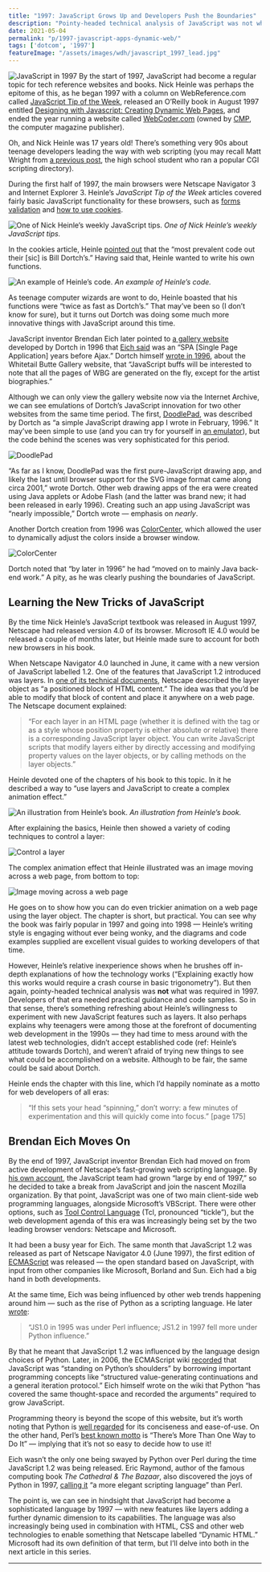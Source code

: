 ```yaml
---
title: "1997: JavaScript Grows Up and Developers Push the Boundaries"
description: "Pointy-headed technical analysis of JavaScript was not what was required in 1997. Developers of that era needed practical guidance and code samples."
date: 2021-05-04
permalink: "p/1997-javascript-apps-dynamic-web/"
tags: ['dotcom', '1997']
featureImage: "/assets/images/wdh/javascript_1997_lead.jpg"
---
```

![JavaScript in 1997](/assets/images/wdh/javascript_1997_lead.jpg)
By the start of 1997, JavaScript had become a regular topic for tech reference websites and books. Nick Heinle was perhaps the epitome of this, as he began 1997 with a column on WebReference.com called [JavaScript Tip of the Week](https://web.archive.org/web/19970405160934/http://www.webreference.com/javascript/), released an O’Reilly book in August 1997 entitled [Designing with Javascript: Creating Dynamic Web Pages](https://web.archive.org/web/19970728132057/http://www.ora.com/catalog/designjs/), and ended the year running a website called [WebCoder.com](https://web.archive.org/web/19990127181404/http://www.webcoder.com/about.html) (owned by [CMP](https://www.referenceforbusiness.com/history2/1/CMP-Media-Inc.html), the computer magazine publisher).

Oh, and Nick Heinle was 17 years old! There’s something very 90s about teenage developers leading the way with web scripting (you may recall Matt Wright from [a previous post](https://webdevelopmenthistory.com/1993-cgi-scripts-and-early-server-side-web-programming/), the high school student who ran a popular CGI scripting directory).

During the first half of 1997, the main browsers were Netscape Navigator 3 and Internet Explorer 3. Heinle’s _JavaScript Tip of the Week_ articles covered fairly basic JavaScript functionality for these browsers, such as [forms validation](https://web.archive.org/web/19970606034111/http://www.webreference.com/javascript/960909/index.html) and [how to use cookies](https://web.archive.org/web/19970606033926/http://www.webreference.com/javascript/961125/index.html).

![One of Nick Heinle’s weekly JavaScript tips.](/assets/images/wdh/JTotW_96-1024x737.jpg)
*One of Nick Heinle’s weekly JavaScript tips.*

In the cookies article, Heinle [pointed out](https://web.archive.org/web/19970606051455/http://www.webreference.com/javascript/961125/part01.html) that the “most prevalent code out their \[sic\] is Bill Dortch’s.” Having said that, Heinle wanted to write his own functions.

![An example of Heinle’s code.](/assets/images/wdh/Screen-Shot-2021-04-30-at-3.58.04-PM-1024x158.png)
*An example of Heinle’s code.*

As teenage computer wizards are wont to do, Heinle boasted that his functions were “twice as fast as Dortch’s.” That may’ve been so (I don’t know for sure), but it turns out Dortch was doing some much more innovative things with JavaScript around this time.

JavaScript inventor Brendan Eich later pointed to [a gallery website](https://web.archive.org/web/19970414102538/http://whitetailbutte.com/) developed by Dortch in 1996 that [Eich said](https://twitter.com/BrendanEich/status/1117201590476083200) was an “SPA \[Single Page Application\] years before Ajax.” Dortch himself [wrote in 1996](https://web.archive.org/web/19970415130400/http://www.hidaho.com/colorcenter/), about the Whitetail Butte Gallery website, that “JavaScript buffs will be interested to note that all the pages of WBG are generated on the fly, except for the artist biographies.”

Although we can only view the gallery website now via the Internet Archive, we can see emulations of Dortch’s JavaScript innovation for two other websites from the same time period. The first, [DoodlePad](https://billdortch.site/doodlepad/index.html), was described by Dortch as “a simple JavaScript drawing app I wrote in February, 1996.” It may’ve been simple to use (and you can try for yourself in [an emulator](https://billdortch.site/doodlepad/DoodlePad-2019.html)), but the code behind the scenes was very sophisticated for this period.

![DoodlePad](/assets/images/wdh/Screen-Shot-2021-04-30-at-4.11.20-PM-1024x474.png)

“As far as I know, DoodlePad was the first pure-JavaScript drawing app, and likely the last until browser support for the SVG image format came along circa 2001,” wrote Dortch. Other web drawing apps of the era were created using Java applets or Adobe Flash (and the latter was brand new; it had been released in early 1996). Creating such an app using JavaScript was “nearly impossible,” Dortch wrote — emphasis on _nearly_.

Another Dortch creation from 1996 was [ColorCenter](http://sooliman.jove.prohosting.com/hidaho/ColorCenter.html), which allowed the user to dynamically adjust the colors inside a browser window.

![ColorCenter](/assets/images/wdh/colorcenter_96-1024x564.jpg)

Dortch noted that “by later in 1996” he had “moved on to mainly Java back-end work.” A pity, as he was clearly pushing the boundaries of JavaScript.

Learning the New Tricks of JavaScript
-------------------------------------

By the time Nick Heinle’s JavaScript textbook was released in August 1997, Netscape had released version 4.0 of its browser. Microsoft IE 4.0 would be released a couple of months later, but Heinle made sure to account for both new browsers in his book.

When Netscape Navigator 4.0 launched in June, it came with a new version of JavaScript labelled 1.2. One of the features that JavaScript 1.2 introduced was layers. In [one of its technical documents](http://web.archive.org/web/19971015223701/http://developer.netscape.com/library/documentation/communicator/dynhtml/index.htm), Netscape described the layer object as “a positioned block of HTML content.” The idea was that you’d be able to modify that block of content and place it anywhere on a web page. The Netscape document explained:

> “For each layer in an HTML page (whether it is defined with the tag or as a style whose position property is either absolute or relative) there is a corresponding JavaScript layer object. You can write JavaScript scripts that modify layers either by directly accessing and modifying property values on the layer objects, or by calling methods on the layer objects.”

Heinle devoted one of the chapters of his book to this topic. In it he described a way to “use layers and JavaScript to create a complex animation effect.”

![An illustration from Heinle’s book.](/assets/images/wdh/heinle_layers1-1024x688.jpg)
*An illustration from Heinle’s book.*

After explaining the basics, Heinle then showed a variety of coding techniques to control a layer:

![Control a layer](/assets/images/wdh/heinle_layers2-1024x904.jpg)

The complex animation effect that Heinle illustrated was an image moving across a web page, from bottom to top:

![Image moving across a web page](/assets/images/wdh/heinle_layers3-1024x374.jpg)

He goes on to show how you can do even trickier animation on a web page using the layer object. The chapter is short, but practical. You can see why the book was fairly popular in 1997 and going into 1998 — Heinle’s writing style is engaging without ever being wonky, and the diagrams and code examples supplied are excellent visual guides to working developers of that time.

However, Heinle’s relative inexperience shows when he brushes off in-depth explanations of how the technology works (“Explaining exactly how this works would require a crash course in basic trigonometry”). But then again, pointy-headed technical analysis was **not** what was required in 1997. Developers of that era needed practical guidance and code samples. So in that sense, there’s something refreshing about Heinle’s willingness to experiment with new JavaScript features such as layers. It also perhaps explains why teenagers were among those at the forefront of documenting web development in the 1990s — they had time to mess around with the latest web technologies, didn’t accept established code (ref: Heinle’s attitude towards Dortch), and weren’t afraid of trying new things to see what could be accomplished on a website. Although to be fair, the same could be said about Dortch.

Heinle ends the chapter with this line, which I’d happily nominate as a motto for web developers of all eras:

> “If this sets your head “spinning,” don’t worry: a few minutes of experimentation and this will quickly come into focus.” \[page 175\]

Brendan Eich Moves On
---------------------

By the end of 1997, JavaScript inventor Brendan Eich had moved on from active development of Netscape’s fast-growing web scripting language. By [his own account](https://brendaneich.com/2011/06/new-javascript-engine-module-owner/), the JavaScript team had grown “large by end of 1997,” so he decided to take a break from JavaScript and join the nascent Mozilla organization. By that point, JavaScript was one of two main client-side web programming languages, alongside Microsoft’s VBScript. There were other options, such as [Tool Control Language](https://people.apache.org/~jim/NewArchitect/webtech/1997/12/junk/index.html) (Tcl, pronounced “tickle”), but the web development agenda of this era was increasingly being set by the two leading browser vendors: Netscape and Microsoft.

It had been a busy year for Eich. The same month that JavaScript 1.2 was released as part of Netscape Navigator 4.0 (June 1997), the first edition of [ECMAScript](https://www.ecma-international.org/publications-and-standards/standards/ecma-262/) was released — the open standard based on JavaScript, with input from other companies like Microsoft, Borland and Sun. Eich had a big hand in both developments.

At the same time, Eich was being influenced by other web trends happening around him — such as the rise of Python as a scripting language. He later [wrote](https://twitter.com/BrendanEich/status/881996154115837952):

> “JS1.0 in 1995 was under Perl influence; JS1.2 in 1997 fell more under Python influence.”

By that he meant that JavaScript 1.2 was influenced by the language design choices of Python. Later, in 2006, the ECMAScript wiki [recorded](https://web.archive.org/web/20071108233813/http://wiki.ecmascript.org/doku.php?id=discussion:iterators_and_generators#iterators_and_generators) that JavaScript was “standing on Python’s shoulders” by borrowing important programming concepts like “structured value-generating continuations and a general iteration protocol.” Eich himself wrote on the wiki that Python “has covered the same thought-space and recorded the arguments” required to grow JavaScript.

Programming theory is beyond the scope of this website, but it’s worth noting that Python is [well regarded](https://www.geeksforgeeks.org/perl-vs-python/) for its conciseness and ease-of-use. On the other hand, Perl’s [best known motto](https://www.fastcompany.com/3026446/the-fall-of-perl-the-webs-most-promising-language) is “There’s More Than One Way to Do It” — implying that it’s not so easy to decide how to use it!

Eich wasn’t the only one being swayed by Python over Perl during the time JavaScript 1.2 was being released. Eric Raymond, author of the famous computing book _The Cathedral & The Bazaar_, also discovered the joys of Python in 1997, [calling it](https://www.python.org/about/success/esr/) “a more elegant scripting language” than Perl.

The point is, we can see in hindsight that JavaScript had become a sophisticated language by 1997 — with new features like layers adding a further dynamic dimension to its capabilities. The language was also increasingly being used in combination with HTML, CSS and other web technologies to enable something that Netscape labelled “Dynamic HTML.” Microsoft had its own definition of that term, but I’ll delve into both in the next article in this series.

***
